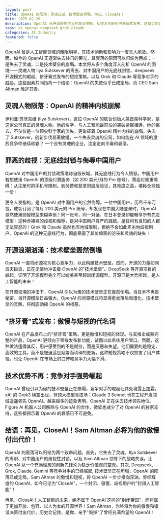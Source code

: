 ```yaml
---
layout: post
title: OpenAI 的陨落：灵魂已逝，技术壁垒坍塌，再见，CloseAI！
date: 2025-02-20
description: OpenAI 从开源理想主义到商业垄断，从技术创新到挤牙膏式发布，这家公司正在逐渐失去它的灵魂。本文将探讨 OpenAI 的衰落之路。
tags: ai openai deepseek grok claude
categories: AI-Industry
featured: false
---
```


OpenAI 曾是人工智能领域的耀眼明星，其技术创新和影响力一度无人能及。然而，如今的 OpenAI 正逐渐失去往日的荣光，其衰落的原因可以归结为两点：一是失去了灵魂，二是技术壁垒的崩塌。本文将从多个角度深入剖析 OpenAI 的困境——灵魂人物 Ilya Sutskever 的离去、对中国用户的无底线封锁、deepseek 开源模式的崛起、挤牙膏式发布的短视策略，以及 Grok 和 Claude 等竞争对手的威胁。这些因素共同指向一个结论：OpenAI 的失败似乎已成定局，而 CEO Sam Altman 难逃其责。

## 灵魂人物陨落：OpenAI 的精神内核崩解

伊利亚·苏茨克维 (Ilya Sutskever)，这位 OpenAI 的联合创始人兼首席科学家，是这家公司真正的灵魂人物。他的名字，与人工智能最前沿的突破紧密相连。他的离去，不仅仅是一位顶尖科学家的流失，更象征着 OpenAI 精神内核的崩塌。失去了 Sutskever，创新步伐显著放缓。一个失去灵魂的公司，如何能在 AI 领域的激烈竞争中继续称霸？ 一个没有灵魂的企业，注定走向平庸和衰落。

## 罪恶的歧视：无底线封锁与侮辱中国用户

OpenAI 对中国用户的封锁政策堪称自毁长城，其无底线行为令人愤怒。中国用户若想使用 OpenAI 的顶级付费服务（如 200 美元/月的 Pro 账号），需面对重重障碍：从注册时的手机号限制，到付费和登录的层层验证，其难度之高，堪称全球独一份！

更令人发指的，是 OpenAI 对中国用户的公然侮辱。一位中国用户，历尽千辛万苦，成功订阅了每月 200 美元的 Pro 账号，却发现在中国大陆登录时，OpenAI 竟然使用弱智模型来糊弄他！同一账号，同一对话，在日本登录却能畅享所有先进模型！这种赤裸裸的歧视和侮辱，是对中国用户尊严的践踏，是任何有良知的人都无法容忍的！Grok 和 Claude 虽然也有地域限制，但绝不会如此卑劣地歧视用户。OpenAI 的这种无底线行为，彻底暴露了其价值观的沦丧和灵魂的缺失！

## 开源浪潮汹涌：技术壁垒轰然倒塌

OpenAI 一直将闭源视为核心竞争力，以此构建技术壁垒。然而，开源的力量如同滔天巨浪，正在无情地冲击着 OpenAI 的"技术堡垒"。DeepSeek 等开源项目的崛起，证明了开源模型完全可以媲美甚至超越闭源模型。开源已是大势所趋，是人工智能的未来！

在开源浪潮的冲击下，OpenAI 引以为傲的技术壁垒正在轰然倒塌。当技术不再是秘密，当开源模型日益强大，OpenAI 的闭源模式将显得愈发落后和僵化。技术壁垒的瓦解，将彻底动摇 OpenAI 的根基。

## "挤牙膏"式发布：傲慢与短视的代名词

OpenAI 在产品发布上的"挤牙膏"策略，更是傲慢和短视的体现。与其推出成熟完整的产品，OpenAI 更倾向于零散发布新功能，试图以此吊住用户胃口。然而，这种做法适得其反，用户感受到的不是期待，而是厌恶和失望。他们需要的是稳定、高效的工具，而不是被迫适应频繁而琐碎的更新。这种短视策略不仅损害了用户体验，也让 OpenAI 在市场上的口碑和竞争力大幅下滑。

## 技术优势不再：竞争对手强势崛起

OpenAI 曾经引以为傲的技术壁垒正在崩塌，竞争对手的崛起让其处境雪上加霜。xAI 的 Grok3 横空出世，登顶大模型竞技场；Claude 3 Sonnet 也在工程开发领域遥遥领先 OpenAI。越来越多的迹象表明，OpenAI 正在失去技术领先地位。Figure AI 机器人公司解除与 OpenAI 的合作，微软也减少了对 OpenAI 的独家支持，这些都预示着 OpenAI 的衰落已不可避免。

## 结语：再见，CloseAI！Sam Altman 必将为他的傲慢付出代价！

OpenAI 的衰落可以归结为两个致命问题。首先，它失去了灵魂。Ilya Sutskever 的离职、对中国用户的歧视性封锁，以及 Sam Altman 领导下的战略失误，让 OpenAI 从一个充满理想的创新先锋沦为缺乏价值观的空壳。其次, Deepseek, Grok, Claude, Gemini 等竞争对手的已经崛起, 技术壁垒正在坍塌，OpenAI 的陨落已成定局。Sam Altman 的傲慢和短视，将 OpenAI 一步步推向深渊。曾经辉煌的 OpenAI，如今已沦为"CloseAI"，一个封闭、傲慢、歧视用户的"封闭人工智能"！

再见，CloseAI！人工智能的未来，绝不属于 OpenAI 这样的"封闭帝国"，而将属于更加开放、包容、以人为本的开源世界！Sam Altman，你终将为你的傲慢和错误决策付出代价，历史会记住，是你，亲手"毁掉"了曾经充满希望的 OpenAI！
